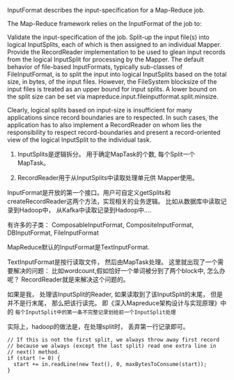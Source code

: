 InputFormat describes the input-specification for a Map-Reduce job.

The Map-Reduce framework relies on the InputFormat of the job to:

Validate the input-specification of the job.
Split-up the input file(s) into logical InputSplits, each of which is then assigned to an 
individual Mapper.
Provide the RecordReader implementation to be used to glean input records from the logical 
InputSplit for processing by the Mapper.
The default behavior of file-based InputFormats, typically sub-classes of FileInputFormat, 
is to split the input into logical InputSplits based on the total size, in bytes, of the input files. 
However, the FileSystem blocksize of the input files is treated as an upper bound for input splits. 
A lower bound on the split size can be set via mapreduce.input.fileinputformat.split.minsize.

Clearly, logical splits based on input-size is insufficient for many applications since 
record boundaries are to respected. In such cases, the application has to also implement a 
RecordReader on whom lies the responsibility to respect record-boundaries and present a 
record-oriented view of the logical InputSplit to the individual task.

1. InputSplits是逻辑拆分。  用于确定MapTask的个数, 每个Split一个MapTask。

2. RecordReader用于从InputSplits中读取处理单元供 Mapper使用。


InputFormat是开放的第一个接口。用户可自定义getSplits和createRecordReader这两个方法，实现相关的业务逻辑。
比如从数据库中读取记录到Hadoop中， 从Kafka中读取记录到Hadoop中....

有许多的子类： ComposableInputFormat, CompositeInputFormat, DBInputFormat, FileInputFormat

MapReduce默认的InputFormat是TextInputFormat.

TextInputFormat是按行读取文件， 然后由MapTask处理。
这里就出现了一个需要解决的问题： 比如wordcount,假如恰好一个单词被分到了两个block中, 怎么办呢？
RecordReader就是来解决这个问题的。

如果是我， 处理该InputSplit的Reader, 如果读取到了该InputSplit的末尾， 但是并不是行末尾， 那么把该行读完。
即《深入Mapreduce架构设计与实现原理》中的 `每个InputSplit中的第一条不完整记录划给前一个InputSplit处理`

实际上，hadoop的做法是，在处理split时， 丢弃第一行记录即可。

``` LineRecordReader.initialize() 方法
// If this is not the first split, we always throw away first record
// because we always (except the last split) read one extra line in
// next() method.
if (start != 0) {
  start += in.readLine(new Text(), 0, maxBytesToConsume(start));
}
```

